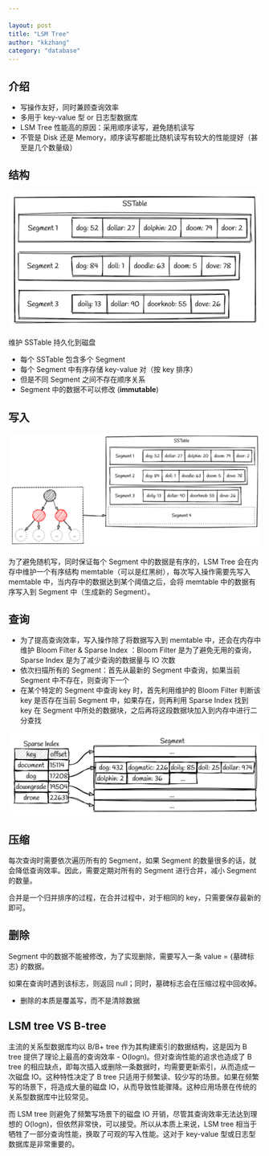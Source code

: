 ```yaml
---

layout: post
title: "LSM Tree"
author: "kkzhang"
category: "database"
---
```


## 介绍

- 写操作友好，同时兼顾查询效率
- 多用于 key-value 型 or 日志型数据库
- LSM Tree 性能高的原因：采用顺序读写，避免随机读写
- 不管是 Disk 还是 Memory，顺序读写都能比随机读写有较大的性能提好（甚至是几个数量级）

## 结构

![lsm_1](https://raw.githubusercontent.com/kkzhang-tt/kkzhang-tt.github.io/main/_images/lsm_1.png)

维护 SSTable 持久化到磁盘

- 每个 SSTable 包含多个 Segment
- 每个 Segment 中有序存储 key-value 对（按 key 排序）
- 但是不同 Segment 之间不存在顺序关系
- Segment 中的数据不可以修改 (**immutable**)

## 写入

![lsm_2](https://raw.githubusercontent.com/kkzhang-tt/kkzhang-tt.github.io/main/_images/lsm_2.png)

为了避免随机写，同时保证每个 Segment 中的数据是有序的，LSM Tree 会在内存中维护一个有序结构 memtable（可以是红黑树），每次写入操作需要先写入 memtable 中，当内存中的数据达到某个阈值之后，会将 memtable 中的数据有序写入到 Segment 中（生成新的 Segment）。

## 查询

- 为了提高查询效率，写入操作除了将数据写入到 memtable 中，还会在内存中维护 Bloom Filter & Sparse Index ：Bloom Filter 是为了避免无用的查询，Sparse Index 是为了减少查询的数据量与 IO 次数
- 依次扫描所有的 Segment：首先从最新的 Segment 中查询，如果当前 Segment 中不存在，则查询下一个
- 在某个特定的 Segment 中查询 key 时，首先利用维护的 Bloom Filter 判断该 key 是否存在当前 Segment 中，如果存在，则再利用 Sparse Index 找到 key 在 Segment 中所处的数据块，之后再将这段数据块加入到内存中进行二分查找

![lsm_3](https://raw.githubusercontent.com/kkzhang-tt/kkzhang-tt.github.io/main/_images/lsm_3.png)

## 压缩

每次查询时需要依次遍历所有的 Segment，如果 Segment 的数量很多的话，就会降低查询效率。因此，需要定期对所有的 Segment 进行合并，减小 Segment 的数量。

合并是一个归并排序的过程，在合并过程中，对于相同的 key，只需要保存最新的即可。

## 删除

Segment 中的数据不能被修改，为了实现删除，需要写入一条 value = {墓碑标志} 的数据。

如果在查询时遇到该标志，则返回 null；同时，墓碑标志会在压缩过程中回收掉。

- 删除的本质是覆盖写，而不是清除数据

## **LSM tree VS B-tree**

主流的关系型数据库均以 B/B+ tree 作为其构建索引的数据结构，这是因为 B tree 提供了理论上最高的查询效率 - O(log⁡n)。但对查询性能的追求也造成了 B tree 的相应缺点，即每次插入或删除一条数据时，均需要更新索引，从而造成一次磁盘 IO。这种特性决定了 B tree 只适用于频繁读、较少写的场景。如果在频繁写的场景下，将造成大量的磁盘 IO，从而导致性能骤降。这种应用场景在传统的关系型数据库中比较常见。

而 LSM tree 则避免了频繁写场景下的磁盘 IO 开销，尽管其查询效率无法达到理想的 O(log⁡n)，但依然非常快，可以接受。所以从本质上来说，LSM tree 相当于牺牲了一部分查询性能，换取了可观的写入性能。这对于 key-value 型或日志型数据库是非常重要的。